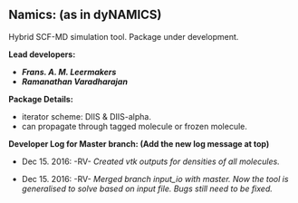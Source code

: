 ## Namics: (as in dyNAMICS)
Hybrid SCF-MD simulation tool. Package under development.






**Lead developers:**

* **_Frans. A. M. Leermakers_**
* **_Ramanathan Varadharajan_**

**Package Details:**

* iterator scheme: DIIS & DIIS-alpha.
* can propagate through tagged molecule or frozen molecule.

**Developer Log for Master branch:  (Add the new log message at top)**

* Dec 15. 2016:		-RV-			_Created vtk outputs for densities of all molecules._

* Dec 15. 2016: 	-RV-			_Merged branch input_io with master.  Now the tool is generalised to solve based on input file. Bugs still need to be fixed._ 

